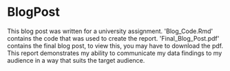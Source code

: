 # BlogPost
This blog post was written for a university assignment. 'Blog_Code.Rmd' contains the code that was used to create the report. 'Final_Blog_Post.pdf' contains the final blog post, to view this, you may have to download the pdf. This report demonstrates my ability to communicate my data findings to my audience in a way that suits the target audience.
